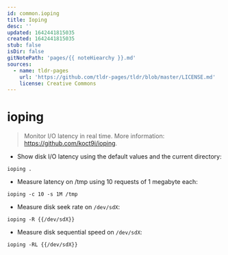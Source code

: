 ```yaml
---
id: common.ioping
title: Ioping
desc: ''
updated: 1642441815035
created: 1642441815035
stub: false
isDir: false
gitNotePath: 'pages/{{ noteHiearchy }}.md'
sources:
  - name: tldr-pages
    url: 'https://github.com/tldr-pages/tldr/blob/master/LICENSE.md'
    license: Creative Commons
---
```

# ioping

> Monitor I/O latency in real time.
> More information: <https://github.com/koct9i/ioping>.

- Show disk I/O latency using the default values and the current directory:

`ioping .`

- Measure latency on /tmp using 10 requests of 1 megabyte each:

`ioping -c 10 -s 1M /tmp`

- Measure disk seek rate on `/dev/sdX`:

`ioping -R {{/dev/sdX}}`

- Measure disk sequential speed on `/dev/sdX`:

`ioping -RL {{/dev/sdX}}`


